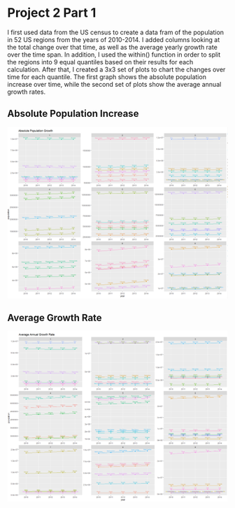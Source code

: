 # Project 2 Part 1

I first used data from the US census to create a data fram of the population in 52 US regions from the years of 2010-2014. I added columns looking at the total change over that time, as well as the average yearly growth rate over the time span. In addition, I used the within() function in order to split the regions into 9 equal quantiles based on their results for each calculation. After that, I created a 3x3 set of plots to chart the changes over time for each quantile. The first graph shows the absolute population increase over time, while the second set of plots show the average annual growth rates.

## Absolute Population Increase
![](proj2part1del1.PNG)

## Average Growth Rate
![](proj2part1del2.PNG)
